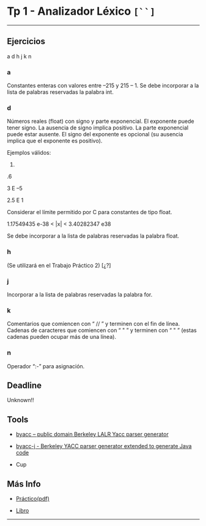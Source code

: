 # Tp 1  - Analizador Léxico `[``]` #

---


## Ejercicios ##

a d h j k n

### a ###

Constantes enteras con valores entre –215 y 215 – 1. Se debe incorporar a la lista de palabras reservadas la palabra int.

### d ###

Números reales (float) con signo y parte exponencial. El exponente puede tener signo. La ausencia de signo implica positivo. La parte exponencial puede estar ausente. El signo del exponente es opcional (su ausencia implica que el exponente es positivo).

Ejemplos válidos:

1.

.6

3 E –5

2.5 E 1

Considerar el límite permitido por C para constantes de tipo float.

1.17549435 e-38 < |x| < 3.40282347 e38

Se debe incorporar a la lista de palabras reservadas la palabra float.


### h ###

(Se utilizará en el Trabajo Práctico 2) [¿?]

### j ###

Incorporar a la lista de palabras reservadas la palabra for.

### k ###

Comentarios que comiencen con “ // ” y terminen con el fin de línea. Cadenas de caracteres que
comiencen con “ " ” y terminen con “ " ” (estas cadenas pueden ocupar más de una línea).

### n ###

Operador “:-” para asignación.

## Deadline ##

Unknown!!

## Tools ##

  * [byacc –  public domain Berkeley LALR Yacc  parser generator](http://invisible-island.net/byacc/byacc.html)

  * [byacc-j - Berkeley YACC parser generator extended to generate Java code](http://byaccj.sourceforge.net/)

  * Cup

## Más Info ##

  * [Práctico(pdf)](http://diseno-de-compiladores-i.alumnos.exa.unicen.edu.ar/home/trabajos-practicos/Tp01-10.pdf?attredirects=0&d=1)

  * [Libro](http://www.lcc.uma.es/~galvez/Compiladores.html)

---

